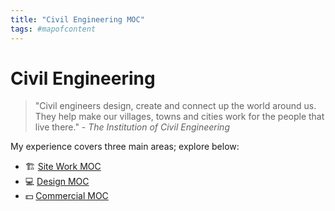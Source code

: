 ```yaml
---
title: "Civil Engineering MOC"
tags: #mapofcontent
---
```


# Civil Engineering

>"Civil engineers design, create and connect up the world around us. They help make our villages, towns and cities work for the people that live there." - *The Institution of Civil Engineering*

My experience covers three main areas; explore below:

 - 🏗 [Site Work MOC](Site%20Work%20MOC)
 - 💻 [Design MOC](Design%20MOC)
 - 💵 [Commercial MOC](Commercial%20MOC)

